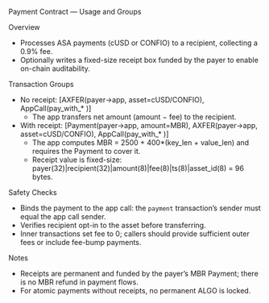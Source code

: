 Payment Contract — Usage and Groups

Overview
- Processes ASA payments (cUSD or CONFIO) to a recipient, collecting a 0.9% fee.
- Optionally writes a fixed-size receipt box funded by the payer to enable on-chain auditability.

Transaction Groups
- No receipt: [AXFER(payer→app, asset=cUSD/CONFIO), AppCall(pay_with_* )]
  - The app transfers net amount (amount − fee) to the recipient.
- With receipt: [Payment(payer→app, amount=MBR), AXFER(payer→app, asset=cUSD/CONFIO), AppCall(pay_with_* )]
  - The app computes MBR = 2500 + 400*(key_len + value_len) and requires the Payment to cover it.
  - Receipt value is fixed-size: payer(32)|recipient(32)|amount(8)|fee(8)|ts(8)|asset_id(8) = 96 bytes.

Safety Checks
- Binds the payment to the app call: the `payment` transaction’s sender must equal the app call sender.
- Verifies recipient opt-in to the asset before transferring.
- Inner transactions set fee to 0; callers should provide sufficient outer fees or include fee-bump payments.

Notes
- Receipts are permanent and funded by the payer’s MBR Payment; there is no MBR refund in payment flows.
- For atomic payments without receipts, no permanent ALGO is locked.

